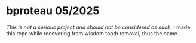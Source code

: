 # bproteau 05/2025
_This is not a serious project and should not be considered as such._
I made this repo while recovering from wisdom tooth removal, thus the name.